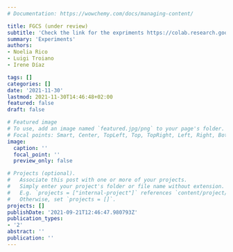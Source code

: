 ```yaml
---
# Documentation: https://wowchemy.com/docs/managing-content/

title: FGCS (under review)
subtitle: 'Check the link for the expriments https://colab.research.google.com/drive/1W2WzlKEg3f2mOlNRgw-xRW4WYuErF3jM?usp=sharing}{https://colab.research.google.com/drive/1W2WzlKEg3f2mOlNRgw-xRW4WYuErF3jM?usp=sharing'
summary: 'Experiments'
authors:
- Noelia Rico
- Luigi Troiano
- Irene Díaz

tags: []
categories: []
date: '2021-11-30'
lastmod: 2021-11-30T14:46:48+02:00
featured: false
draft: false

# Featured image
# To use, add an image named `featured.jpg/png` to your page's folder.
# Focal points: Smart, Center, TopLeft, Top, TopRight, Left, Right, BottomLeft, Bottom, BottomRight.
image:
  caption: ''
  focal_point: ''
  preview_only: false

# Projects (optional).
#   Associate this post with one or more of your projects.
#   Simply enter your project's folder or file name without extension.
#   E.g. `projects = ["internal-project"]` references `content/project/deep-learning/index.md`.
#   Otherwise, set `projects = []`.
projects: []
publishDate: '2021-09-21T12:46:47.980793Z'
publication_types:
- '2'
abstract: ''
publication: ''
---
```

